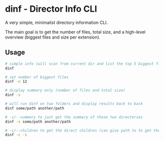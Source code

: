 # dinf - Director Info CLI

A very simple, minimalist directory information CLI.

The main goal is to get the number of files, total size, and a high-level overview (biggest files and size per extension).

## Usage

```sh
# simple info (will scan from current dir and list the top 5 biggest files)
dinf

# set number of biggest files
dinf -n 12

# display summary only (number of files and total size)
dinf -s

# will run dinf on two folders and display results back to back
dinf some/path another/path

# -s/--summary to just get the summary of those two directories
dinf -s some/path another/path

# -c/--children to get the direct children (can give path to to get their children)
dinf -c -s
```